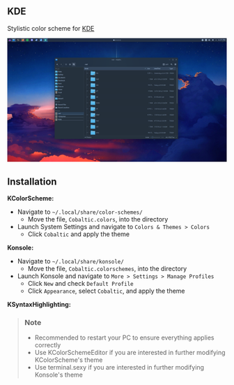
## KDE

Stylistic color scheme for [KDE](https://kde.org/)

![](../assets/kde.png)

## Installation

**KColorScheme:**
- Navigate to `~/.local/share/color-schemes/`
    - Move the file, `Cobaltic.colors`, into the directory
- Launch System Settings and navigate to `Colors & Themes > Colors`
    - Click `Cobaltic` and apply the theme

**Konsole:**
- Navigate to `~/.local/share/konsole/`
    - Move the file, `Cobaltic.colorschemes`, into the directory
- Launch Konsole and navigate to `More > Settings > Manage Profiles`
    - Click `New` and check `Default Profile`
    - Click `Appearance`, select `Cobaltic`, and apply the theme

**KSyntaxHighlighting:**

> ### Note
> - Recommended to restart your PC to ensure everything applies correctly
> - Use KColorSchemeEditor if you are interested in further modifying KColorScheme's theme
> - Use terminal.sexy if you are interested in further modifying Konsole's theme
